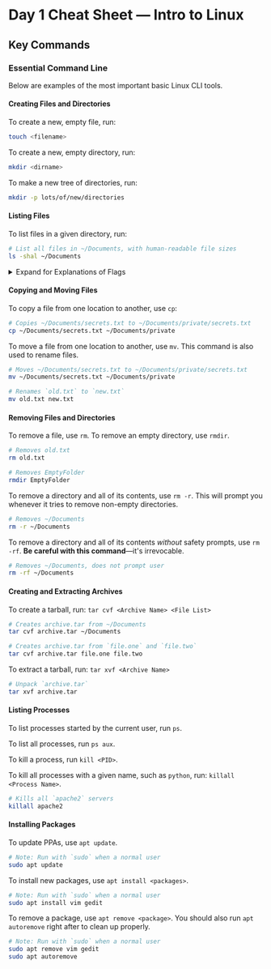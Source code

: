 # Day 1 Cheat Sheet — Intro to Linux

## Key Commands

### Essential Command Line
Below are examples of the most important basic Linux CLI tools.

#### Creating Files and Directories
To create a new, empty file, run:

  ```bash
  touch <filename>
  ```

To create a new, empty directory, run:

  ```bash
  mkdir <dirname>
  ```

To make a new tree of directories, run:

  ```bash
  mkdir -p lots/of/new/directories
  ```

#### Listing Files
To list files in a given directory, run:

  ```bash
  # List all files in ~/Documents, with human-readable file sizes
  ls -shal ~/Documents
  ```

<details>
  <summary>Expand for Explanations of Flags</summary>
  <ul>
    <li><code>-sh</code> lists file sizes in human-readable format
    <li><code>-a</code> lists all files, including hidden ones
    <li><code>-l</code> lists additional information, such as file owner; modified datetime; and size.
  </ul>
</details>

#### Copying and Moving Files
To copy a file from one location to another, use `cp`:

  ```bash
  # Copies ~/Documents/secrets.txt to ~/Documents/private/secrets.txt
  cp ~/Documents/secrets.txt ~/Documents/private
  ```

To move a file from one location to another, use `mv`. This command is also used to rename files.

  ```bash
  # Moves ~/Documents/secrets.txt to ~/Documents/private/secrets.txt
  mv ~/Documents/secrets.txt ~/Documents/private

  # Renames `old.txt` to `new.txt`
  mv old.txt new.txt
  ```

#### Removing Files and Directories
To remove a file, use `rm`. To remove an empty directory, use `rmdir`.

  ```bash
  # Removes old.txt
  rm old.txt

  # Removes EmptyFolder
  rmdir EmptyFolder
  ```

To remove a directory and all of its contents, use `rm -r`. This will prompt you whenever it tries to remove non-empty directories.

  ```bash
  # Removes ~/Documents
  rm -r ~/Documents
  ```

To remove a directory and all of its contents _without_ safety prompts, use `rm -rf`. **Be careful with this command**—it's irrevocable.

  ```bash
  # Removes ~/Documents, does not prompt user
  rm -rf ~/Documents
  ```

#### Creating and Extracting Archives
To create a tarball, run: `tar cvf <Archive Name> <File List>`

  ```bash
  # Creates archive.tar from ~/Documents
  tar cvf archive.tar ~/Documents

  # Creates archive.tar from `file.one` and `file.two`
  tar cvf archive.tar file.one file.two
  ```

To extract a tarball, run: `tar xvf <Archive Name>`

  ```bash
  # Unpack `archive.tar`
  tar xvf archive.tar
  ```

#### Listing Processes
To list processes started by the current user, run `ps`.

To list all processes, run `ps aux`.

To kill a process, run `kill <PID>`.

To kill all processes with a given name, such as `python`, run: `killall <Process Name>`.

  ```bash
  # Kills all `apache2` servers
  killall apache2
  ```

#### Installing Packages
To update PPAs, use `apt update`.

  ```bash
  # Note: Run with `sudo` when a normal user
  sudo apt update
  ```

To install new packages, use `apt install <packages>`.

 
  ```bash
  # Note: Run with `sudo` when a normal user
  sudo apt install vim gedit
  ```

To remove a package, use `apt remove <package>`. You should also run `apt autoremove` right after to clean up properly.

  ```bash
  # Note: Run with `sudo` when a normal user
  sudo apt remove vim gedit
  sudo apt autoremove
  ```
